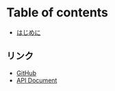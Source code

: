 # Table of contents

* [はじめに](README.md)

## リンク

* [GitHub](https://github.com/sya-ri/ktSpigot)
* [API Document](https://gh.s7a.dev/ktSpigot/1.0.0-SNAPSHOT)
